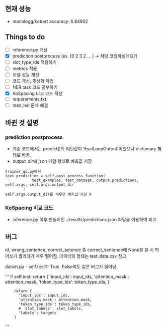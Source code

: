 ## 현재 성능
- monologg/kobert accuracy: 0.84902

## Things to do
- [ ] inference.py 개선
- [x] prediction postprocess (ex. [0 2 3 2 ... ] -> 저랑 코딩하실래요?)
- [ ] slot_type_ids 적용하기
- [ ] metrics 적용
- [ ] 모델 성능 개선
- [ ] 코드 개선, 추상화 작업
- [ ] NER task 코드 공부하기
- [x] KoSpacing 비교 코드 작성
- [ ] requirements.txt
- [ ] max_len 문제 해결

## 바뀐 것 설명
### prediction postprocess
- 기존 코드에서는 predict()의 리턴값이 'EvalLoopOutput'이었으나 dictionary 형태로 바꿈. 
- output_dir에 json 파일 형태로 예측값 저장

```
trainer_qa.py에서 
text_prediction = self.post_process_function(
            test_examples, test_dataset, output.predictions, self.args, self.args.output_dir
        )
self.args.output_dir을 지우면 예측값 저장 X
```

### KoSpacing 비교 코드
- inference.py 이후 만들어진 ./results/predictions.json 파일을 이용하여 비교.


## 버그 
id, wrong_sentence, correct_setence 중 correct_sentence에 None을 쓸 시 띄어쓰기 퀄리티가 매우 떨어짐. 
데이터의 형태는 test_data.csv 참고

datset.py - self.test가 True, False여도 같은 버그가 일어남.

'''
if self.test:
            return {
                'input_ids': input_ids,
                'attention_mask': attention_mask,
                'token_type_ids': token_type_ids,
            }

        return {
          'input_ids': input_ids,
          'attention_mask': attention_mask,
          'token_type_ids': token_type_ids,
          # 'slot_labels': slot_labels,
          'labels': targets
        }
'''
